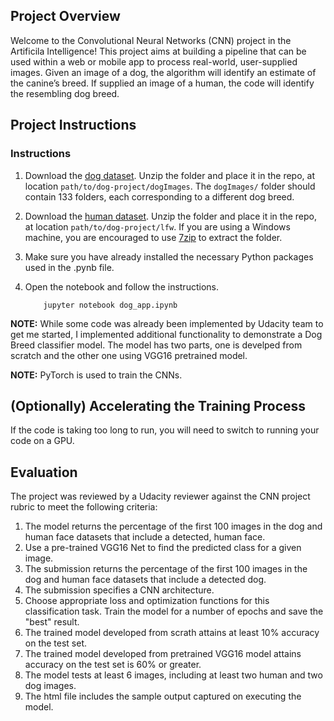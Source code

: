 [//]: # (Image References)

## Project Overview

Welcome to the Convolutional Neural Networks (CNN) project in the Artificila Intelligence! This project aims at building a pipeline that can be used within a web or mobile app to process real-world, user-supplied images.  Given an image of a dog, the algorithm will identify an estimate of the canine’s breed.  If supplied an image of a human, the code will identify the resembling dog breed.  

## Project Instructions

### Instructions

1. Download the [dog dataset](https://s3-us-west-1.amazonaws.com/udacity-aind/dog-project/dogImages.zip).  Unzip the folder and place it in the repo, at location `path/to/dog-project/dogImages`.  The `dogImages/` folder should contain 133 folders, each corresponding to a different dog breed.
2. Download the [human dataset](http://vis-www.cs.umass.edu/lfw/lfw.tgz).  Unzip the folder and place it in the repo, at location `path/to/dog-project/lfw`.  If you are using a Windows machine, you are encouraged to use [7zip](http://www.7-zip.org/) to extract the folder. 
3. Make sure you have already installed the necessary Python packages used in the .pynb file. 
4. Open the notebook and follow the instructions.
	
	```
		jupyter notebook dog_app.ipynb
	```

__NOTE:__ While some code was already been implemented by Udacity team to get me started, I implemented additional functionality to demonstrate a Dog Breed classifier model. The model has two parts, one is develped from scratch and the other one using VGG16 pretrained model.

__NOTE:__ PyTorch is used to train the CNNs.

## (Optionally) Accelerating the Training Process 

If the code is taking too long to run, you will need to switch to running your code on a GPU.  

## Evaluation

The project was reviewed by a Udacity reviewer against the CNN project rubric to meet the following criteria:

1. The model returns the percentage of the first 100 images in the dog and human face datasets that include a detected, human face.
2. Use a pre-trained VGG16 Net to find the predicted class for a given image. 
3. The submission returns the percentage of the first 100 images in the dog and human face datasets that include a detected dog.
4. The submission specifies a CNN architecture.
5. Choose appropriate loss and optimization functions for this classification task. Train the model for a number of epochs and save the "best" result.
6. The trained model developed from scrath attains at least 10% accuracy on the test set.
7. The trained model developed from pretrained VGG16 model attains accuracy on the test set is 60% or greater.
8. The model tests at least 6 images, including at least two human and two dog images.
9. The html file includes the sample output captured on executing the model.
